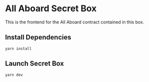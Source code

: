 # All Aboard Secret Box

This is the frontend for the All Aboard contract contained in this box.

## Install Dependencies

```
yarn install
```

## Launch Secret Box

```
yarn dev
```

